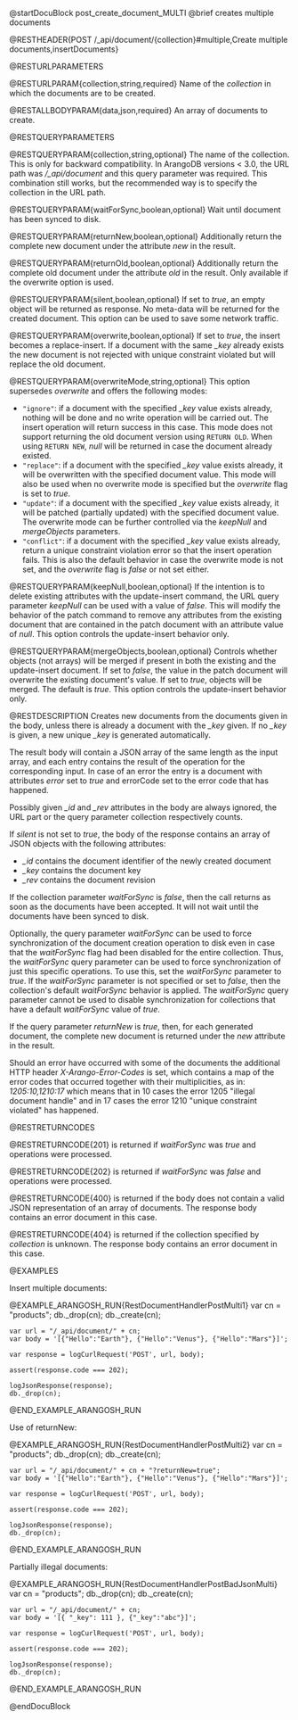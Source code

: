@startDocuBlock post_create_document_MULTI
@brief creates multiple documents

@RESTHEADER{POST /_api/document/{collection}#multiple,Create multiple documents,insertDocuments}

@RESTURLPARAMETERS

@RESTURLPARAM{collection,string,required}
Name of the *collection* in which the documents are to be created.

@RESTALLBODYPARAM{data,json,required}
An array of documents to create.

@RESTQUERYPARAMETERS

@RESTQUERYPARAM{collection,string,optional}
The name of the collection. This is only for backward compatibility.
In ArangoDB versions < 3.0, the URL path was */_api/document* and
this query parameter was required. This combination still works, but
the recommended way is to specify the collection in the URL path.

@RESTQUERYPARAM{waitForSync,boolean,optional}
Wait until document has been synced to disk.

@RESTQUERYPARAM{returnNew,boolean,optional}
Additionally return the complete new document under the attribute *new*
in the result.

@RESTQUERYPARAM{returnOld,boolean,optional}
Additionally return the complete old document under the attribute *old*
in the result. Only available if the overwrite option is used.

@RESTQUERYPARAM{silent,boolean,optional}
If set to *true*, an empty object will be returned as response. No meta-data
will be returned for the created document. This option can be used to
save some network traffic.

@RESTQUERYPARAM{overwrite,boolean,optional}
If set to *true*, the insert becomes a replace-insert. If a document with the
same *_key* already exists the new document is not rejected with unique
constraint violated but will replace the old document.

@RESTQUERYPARAM{overwriteMode,string,optional}
This option supersedes *overwrite* and offers the following modes:
- `"ignore"`: if a document with the specified *_key* value exists already,
  nothing will be done and no write operation will be carried out. The
  insert operation will return success in this case. This mode does not
  support returning the old document version using `RETURN OLD`. When using
  `RETURN NEW`, *null* will be returned in case the document already existed.
- `"replace"`: if a document with the specified *_key* value exists already,
  it will be overwritten with the specified document value. This mode will
  also be used when no overwrite mode is specified but the *overwrite*
  flag is set to *true*.
- `"update"`: if a document with the specified *_key* value exists already,
  it will be patched (partially updated) with the specified document value.
  The overwrite mode can be further controlled via the *keepNull* and
  *mergeObjects* parameters.
- `"conflict"`: if a document with the specified *_key* value exists already,
  return a unique constraint violation error so that the insert operation
  fails. This is also the default behavior in case the overwrite mode is
  not set, and the *overwrite* flag is *false* or not set either.

@RESTQUERYPARAM{keepNull,boolean,optional}
If the intention is to delete existing attributes with the update-insert
command, the URL query parameter *keepNull* can be used with a value of
*false*. This will modify the behavior of the patch command to remove any
attributes from the existing document that are contained in the patch document
with an attribute value of *null*.
This option controls the update-insert behavior only.

@RESTQUERYPARAM{mergeObjects,boolean,optional}
Controls whether objects (not arrays) will be merged if present in both the
existing and the update-insert document. If set to *false*, the value in the
patch document will overwrite the existing document's value. If set to *true*,
objects will be merged. The default is *true*.
This option controls the update-insert behavior only.

@RESTDESCRIPTION
Creates new documents from the documents given in the body, unless there
is already a document with the *_key* given. If no *_key* is given, a new
unique *_key* is generated automatically.

The result body will contain a JSON array of the
same length as the input array, and each entry contains the result
of the operation for the corresponding input. In case of an error
the entry is a document with attributes *error* set to *true* and
errorCode set to the error code that has happened.

Possibly given *_id* and *_rev* attributes in the body are always ignored,
the URL part or the query parameter collection respectively counts.

If *silent* is not set to *true*, the body of the response contains an
array of JSON objects with the following attributes:

  - *_id* contains the document identifier of the newly created document
  - *_key* contains the document key
  - *_rev* contains the document revision

If the collection parameter *waitForSync* is *false*, then the call
returns as soon as the documents have been accepted. It will not wait
until the documents have been synced to disk.

Optionally, the query parameter *waitForSync* can be used to force
synchronization of the document creation operation to disk even in
case that the *waitForSync* flag had been disabled for the entire
collection. Thus, the *waitForSync* query parameter can be used to
force synchronization of just this specific operations. To use this,
set the *waitForSync* parameter to *true*. If the *waitForSync*
parameter is not specified or set to *false*, then the collection's
default *waitForSync* behavior is applied. The *waitForSync* query
parameter cannot be used to disable synchronization for collections
that have a default *waitForSync* value of *true*.

If the query parameter *returnNew* is *true*, then, for each
generated document, the complete new document is returned under
the *new* attribute in the result.

Should an error have occurred with some of the documents
the additional HTTP header *X-Arango-Error-Codes* is set, which
contains a map of the error codes that occurred together with their
multiplicities, as in: *1205:10,1210:17* which means that in 10
cases the error 1205 "illegal document handle" and in 17 cases the
error 1210 "unique constraint violated" has happened.

@RESTRETURNCODES

@RESTRETURNCODE{201}
is returned if *waitForSync* was *true* and operations were processed.

@RESTRETURNCODE{202}
is returned if *waitForSync* was *false* and operations were processed.

@RESTRETURNCODE{400}
is returned if the body does not contain a valid JSON representation
of an array of documents. The response body contains
an error document in this case.

@RESTRETURNCODE{404}
is returned if the collection specified by *collection* is unknown.
The response body contains an error document in this case.

@EXAMPLES

Insert multiple documents:

@EXAMPLE_ARANGOSH_RUN{RestDocumentHandlerPostMulti1}
    var cn = "products";
    db._drop(cn);
    db._create(cn);

    var url = "/_api/document/" + cn;
    var body = '[{"Hello":"Earth"}, {"Hello":"Venus"}, {"Hello":"Mars"}]';

    var response = logCurlRequest('POST', url, body);

    assert(response.code === 202);

    logJsonResponse(response);
    db._drop(cn);
@END_EXAMPLE_ARANGOSH_RUN

Use of returnNew:

@EXAMPLE_ARANGOSH_RUN{RestDocumentHandlerPostMulti2}
    var cn = "products";
    db._drop(cn);
    db._create(cn);

    var url = "/_api/document/" + cn + "?returnNew=true";
    var body = '[{"Hello":"Earth"}, {"Hello":"Venus"}, {"Hello":"Mars"}]';

    var response = logCurlRequest('POST', url, body);

    assert(response.code === 202);

    logJsonResponse(response);
    db._drop(cn);
@END_EXAMPLE_ARANGOSH_RUN

Partially illegal documents:

@EXAMPLE_ARANGOSH_RUN{RestDocumentHandlerPostBadJsonMulti}
    var cn = "products";
    db._drop(cn);
    db._create(cn);

    var url = "/_api/document/" + cn;
    var body = '[{ "_key": 111 }, {"_key":"abc"}]';

    var response = logCurlRequest('POST', url, body);

    assert(response.code === 202);

    logJsonResponse(response);
    db._drop(cn);
@END_EXAMPLE_ARANGOSH_RUN

@endDocuBlock
